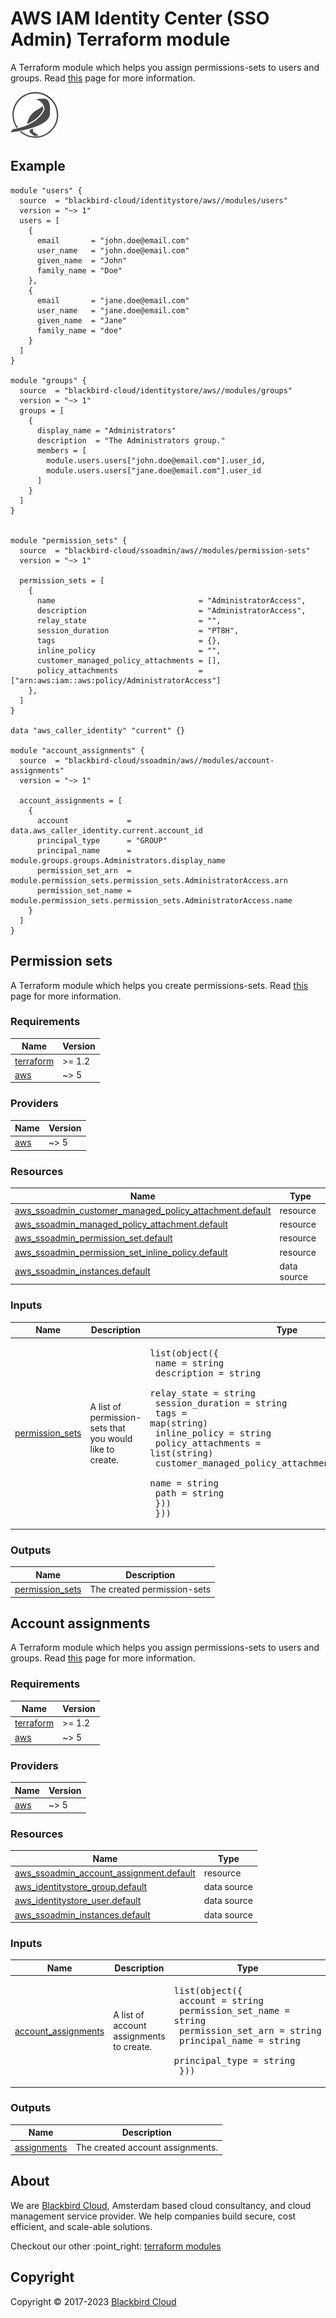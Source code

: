 # AWS IAM Identity Center (SSO Admin) Terraform module
A Terraform module which helps you assign permissions-sets to users and groups. Read [this](https://docs.aws.amazon.com/singlesignon/latest/userguide/what-is.html) page for more information.

[![blackbird-logo](https://raw.githubusercontent.com/blackbird-cloud/terraform-module-template/main/.config/logo_simple.png)](https://blackbird.cloud)

## Example
```hcl
module "users" {
  source  = "blackbird-cloud/identitystore/aws//modules/users"
  version = "~> 1"
  users = [
    {
      email       = "john.doe@email.com"
      user_name   = "john.doe@email.com"
      given_name  = "John"
      family_name = "Doe"
    },
    {
      email       = "jane.doe@email.com"
      user_name   = "jane.doe@email.com"
      given_name  = "Jane"
      family_name = "doe"
    }
  ]
}

module "groups" {
  source  = "blackbird-cloud/identitystore/aws//modules/groups"
  version = "~> 1"
  groups = [
    {
      display_name = "Administrators"
      description  = "The Administrators group."
      members = [
        module.users.users["john.doe@email.com"].user_id,
        module.users.users["jane.doe@email.com"].user_id
      ]
    }
  ]
}


module "permission_sets" {
  source  = "blackbird-cloud/ssoadmin/aws//modules/permission-sets"
  version = "~> 1"

  permission_sets = [
    {
      name                                = "AdministratorAccess",
      description                         = "AdministratorAccess",
      relay_state                         = "",
      session_duration                    = "PT8H",
      tags                                = {},
      inline_policy                       = "",
      customer_managed_policy_attachments = [],
      policy_attachments                  = ["arn:aws:iam::aws:policy/AdministratorAccess"]
    },
  ]
}

data "aws_caller_identity" "current" {}

module "account_assignments" {
  source  = "blackbird-cloud/ssoadmin/aws//modules/account-assignments"
  version = "~> 1"

  account_assignments = [
    {
      account             = data.aws_caller_identity.current.account_id
      principal_type      = "GROUP"
      principal_name      = module.groups.groups.Administrators.display_name
      permission_set_arn  = module.permission_sets.permission_sets.AdministratorAccess.arn
      permission_set_name = module.permission_sets.permission_sets.AdministratorAccess.name
    }
  ]
}
```
<!-- BEGIN_TF_DOCS -->
## Permission sets
A Terraform module which helps you create permissions-sets. Read [this](https://docs.aws.amazon.com/singlesignon/latest/userguide/permissionsetsconcept.html) page for more information.

### Requirements

| Name | Version |
|------|---------|
| <a name="requirement_terraform"></a> [terraform](#requirement\_terraform) | >= 1.2 |
| <a name="requirement_aws"></a> [aws](#requirement\_aws) | ~> 5 |

### Providers

| Name | Version |
|------|---------|
| <a name="provider_aws"></a> [aws](#provider\_aws) | ~> 5 |

### Resources

| Name | Type |
|------|------|
| [aws_ssoadmin_customer_managed_policy_attachment.default](https://registry.terraform.io/providers/hashicorp/aws/latest/docs/resources/ssoadmin_customer_managed_policy_attachment) | resource |
| [aws_ssoadmin_managed_policy_attachment.default](https://registry.terraform.io/providers/hashicorp/aws/latest/docs/resources/ssoadmin_managed_policy_attachment) | resource |
| [aws_ssoadmin_permission_set.default](https://registry.terraform.io/providers/hashicorp/aws/latest/docs/resources/ssoadmin_permission_set) | resource |
| [aws_ssoadmin_permission_set_inline_policy.default](https://registry.terraform.io/providers/hashicorp/aws/latest/docs/resources/ssoadmin_permission_set_inline_policy) | resource |
| [aws_ssoadmin_instances.default](https://registry.terraform.io/providers/hashicorp/aws/latest/docs/data-sources/ssoadmin_instances) | data source |

### Inputs

| Name | Description | Type | Default | Required |
|------|-------------|------|---------|:--------:|
| <a name="input_permission_sets"></a> [permission\_sets](#input\_permission\_sets) | A list of permission-sets that you would like to create. | <pre>list(object({<br>    name               = string<br>    description        = string<br>    relay_state        = string<br>    session_duration   = string<br>    tags               = map(string)<br>    inline_policy      = string<br>    policy_attachments = list(string)<br>    customer_managed_policy_attachments = list(object({<br>      name = string<br>      path = string<br>    }))<br>  }))</pre> | n/a | yes |

### Outputs

| Name | Description |
|------|-------------|
| <a name="output_permission_sets"></a> [permission\_sets](#output\_permission\_sets) | The created permission-sets |
<!-- END_TF_DOCS -->

<!-- BEGIN_TF_DOCS -->
## Account assignments
A Terraform module which helps you assign permissions-sets to users and groups. Read [this](https://docs.aws.amazon.com/singlesignon/latest/userguide/useraccess.html) page for more information.

### Requirements

| Name | Version |
|------|---------|
| <a name="requirement_terraform"></a> [terraform](#requirement\_terraform) | >= 1.2 |
| <a name="requirement_aws"></a> [aws](#requirement\_aws) | ~> 5 |

### Providers

| Name | Version |
|------|---------|
| <a name="provider_aws"></a> [aws](#provider\_aws) | ~> 5 |

### Resources

| Name | Type |
|------|------|
| [aws_ssoadmin_account_assignment.default](https://registry.terraform.io/providers/hashicorp/aws/latest/docs/resources/ssoadmin_account_assignment) | resource |
| [aws_identitystore_group.default](https://registry.terraform.io/providers/hashicorp/aws/latest/docs/data-sources/identitystore_group) | data source |
| [aws_identitystore_user.default](https://registry.terraform.io/providers/hashicorp/aws/latest/docs/data-sources/identitystore_user) | data source |
| [aws_ssoadmin_instances.default](https://registry.terraform.io/providers/hashicorp/aws/latest/docs/data-sources/ssoadmin_instances) | data source |

### Inputs

| Name | Description | Type | Default | Required |
|------|-------------|------|---------|:--------:|
| <a name="input_account_assignments"></a> [account\_assignments](#input\_account\_assignments) | A list of account assignments to create. | <pre>list(object({<br>    account             = string<br>    permission_set_name = string<br>    permission_set_arn  = string<br>    principal_name      = string<br>    principal_type      = string<br>  }))</pre> | n/a | yes |

### Outputs

| Name | Description |
|------|-------------|
| <a name="output_assignments"></a> [assignments](#output\_assignments) | The created account assignments. |
<!-- END_TF_DOCS -->

## About

We are [Blackbird Cloud](https://blackbird.cloud), Amsterdam based cloud consultancy, and cloud management service provider. We help companies build secure, cost efficient, and scale-able solutions.

Checkout our other :point\_right: [terraform modules](https://registry.terraform.io/namespaces/blackbird-cloud)

## Copyright

Copyright © 2017-2023 [Blackbird Cloud](https://blackbird.cloud)